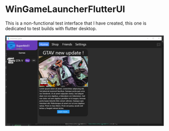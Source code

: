 # WinGameLauncherFlutterUI
This is a non-functional test interface that I have created, this one is dedicated to test builds with flutter desktop.

![Screenshot](https://github.com/ZETA-6PO/WinGameLauncherFlutterUI/blob/main/screenshot/screenshot.png?raw=true)
